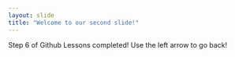 ```yaml
---
layout: slide
title: "Welcome to our second slide!"
---
```

Step 6 of Github Lessons completed!
Use the left arrow to go back!
